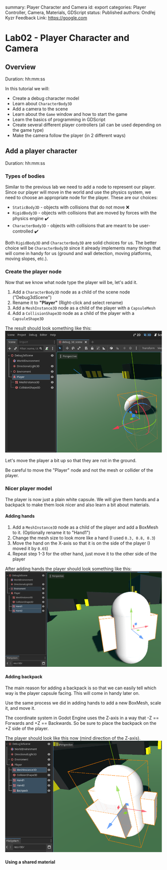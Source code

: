 summary: Player Character and Camera
id: export
categories: Player Controller, Camera, Materials, GDScript
status: Published
authors: Ondřej Kyzr
Feedback Link: https://google.com

# Lab02 - Player Character and Camera

## Overview
Duration: hh:mm:ss

In this tutorial we will:
- Create a debug character model
- Learn about `CharacterBody3D`
- Add a camera to the scene
- Learn about the `Game` window and how to start the game
- Learn the basics of programming in GDScript
- Create several different player controllers (all can be used depending on the game type)
- Make the camera follow the player (in 2 different ways)




## Add a player character
Duration: hh:mm:ss

### Types of bodies
Similar to the previous lab we need to add a node to represent our player. Since our player will move in the world and use the physics system, we need to choose an appropriate node for the player. These are our choices:
- `StaticBody3D` - objects with collisions that do not move ❌
- `RigidBody3D` - objects with collisions that are moved by forces with the physics engine ✔️
- `CharacterBody3D` - objects with collisions that are meant to be user-controlled ✔️

Both `RigidBody3D` and `CharacterBody3D` are solid choices for us. The better choice will be `CharacterBody3D` since it already implements many things that will come in handy for us (ground and wall detection, moving platforms, moving slopes, etc.).


### Create the player node
Now that we know what node type the player will be, let's add it.
1. Add a `CharacterBody3D` node as a child of the scene node ("Debug3dScene")
2. Rename it to **"Player"** (Right-click and select rename)
3. Add a `MeshInstance3D` node as a child of the player with a `CapsuleMesh`
4. Add a `CollisionShape3D` node as a child of the player with a `CapsuleShape3D`

The result should look something like this:
![](img/BasePlayerSetup.png)

Let's move the player a bit up so that they are not in the ground.

<aside class="negative">
Be careful to move the "Player" node and not the mesh or collider of the player.
</aside>


### Nicer player model
The player is now just a plain white capsule. We will give them hands and a backpack to make them look nicer and also learn a bit about materials.

#### Adding hands
1. Add a `MeshInstance3D` node as a child of the player and add a BoxMesh to it. (Optionally rename it to "Hand1")
2. Change the mesh size to look more like a hand (I used `0.3, 0.8, 0.3`)
3. Move the hand on the X-axis so that it is on the side of the player (I moved it by `0.65`)
4. Repeat step 1-3 for the other hand, just move it to the other side of the player

After adding hands the player should look something like this:
![](img/PlayerHands.png)

#### Adding backpack
The main reason for adding a backpack is so that we can easily tell which way is the player capsule facing. This will come in handy later on.

Use the same process we did in adding hands to add a new BoxMesh, scale it, and move it.

<aside class="negative">
The coordinate system in Godot Engine uses the Z-axis in a way that -Z == Forwards and +Z == Backwards. So be sure to place the backpack on the +Z side of the player.
</aside>

The player should look like this now (mind direction of the Z-axis).
![](img/PlayerBackpack.png)

#### Using a shared material
